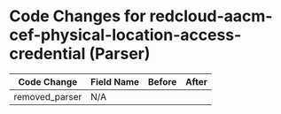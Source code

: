 # Code Changes for redcloud-aacm-cef-physical-location-access-credential (Parser)

| Code Change | Field Name | Before | After |
|-------------|------------|--------|-------|
| removed_parser | N/A |  |  |